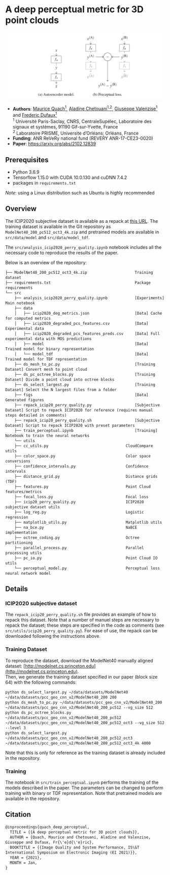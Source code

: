 # A deep perceptual metric for 3D point clouds

<p align="center">
  <img src="image.png?raw=true" alt="Paper illustration"/>
</p>


* **Authors**:
[Maurice Quach<sup>1</sup>](https://scholar.google.com/citations?user=atvnc2MAAAAJ),
[Aladine Chetouani<sup>1,2</sup>](https://scholar.google.fr/citations?user=goUbn88AAAAJ),
[Giuseppe Valenzise<sup>1</sup>](https://scholar.google.com/citations?user=7ftDv4gAAAAJ) and
[Frederic Dufaux<sup>1</sup>](https://scholar.google.com/citations?user=ziqjbTIAAAAJ)  
<sup>1</sup> Université Paris-Saclay, CNRS, CentraleSupélec, Laboratoire des signaux et systèmes, 91190 Gif-sur-Yvette, France  
<sup>2</sup> Laboratoire PRISME, Universite d’Orléans; Orléans, France
* **Funding**: ANR ReVeRy national fund (REVERY ANR-17-CE23-0020)
* **Paper**: https://arxiv.org/abs/2102.12839

## Prerequisites

* Python 3.6.9
* Tensorflow 1.15.0 with CUDA 10.0.130 and cuDNN 7.4.2
* packages in `requirements.txt`

*Note*: using a Linux distribution such as Ubuntu is highly recommended  

## Overview

The ICIP2020 subjective dataset is available as a repack at [this URL](https://drive.google.com/file/d/1MemLa255e0wrGXbWoVKDS5ghoqAmfWHw/view?usp=sharing).
The training dataset is available in the Git repository as `ModelNet40_200_pc512_oct3_4k.zip` and pretrained models are available in `src/data/model` and `src/data/model_tdf`.

The `src/analysis_icip2020_perry_quality.ipynb` notebook includes all the necessary code to reproduce the results of the paper.

Below is an overview of the repository:

	├── ModelNet40_200_pc512_oct3_4k.zip                     Training dataset
	├── requirements.txt                                     Package requirements
	└── src
	    ├── analysis_icip2020_perry_quality.ipynb            [Experiments] Main notebook
	    ├── data
	    │   ├── icip2020_deg_metrics.json                    [Data] Cache for computed metrics
	    │   ├── icip2020_degraded_pcs_features.csv           [Data] Experimental data
	    │   ├── icip2020_degraded_pcs_features_preds.csv     [Data] Full experimental data with MOS predictions
	    │   ├── model                                        [Data] Trained model for binary representation
	    │   └── model_tdf                                    [Data] Trained model for TDF representation
	    ├── ds_mesh_to_pc.py                                 [Training Dataset] Convert mesh to point cloud
	    ├── ds_pc_octree_blocks.py                           [Training Dataset] Divide a point cloud into octree blocks
	    ├── ds_select_largest.py                             [Training Dataset] Select the N largest files from a folder
	    ├── figs                                             [Data] Generated figures
	    ├── repack_icip20_perry_quality.py                   [Subjective Dataset] Script to repack ICIP2020 for reference (requires manual steps detailed in comments)
	    ├── repack_icip20_perry_quality.sh                   [Subjective Dataset] Script to repack ICIP2020 with preset parameters
	    ├── train_perceptual.ipynb                           [Training] Notebook to train the neural networks
	    └── utils
		├── cc_utils.py                                  CloudCompare utils
		├── color_space.py                               Color space conversions
		├── confidence_intervals.py                      Confidence intervals
		├── distance_grid.py                             Distance grids (TDF)
		├── features.py                                  Point Cloud features/metrics
		├── focal_loss.py                                Focal loss
		├── icip20_perry_quality.py                      ICIP2020 subjective dataset utils
		├── log_reg.py                                   Logistic regression
		├── matplotlib_utils.py                          Matplotlib utils
		├── na_bce.py                                    NaBCE implementation
		├── octree_coding.py                             Octree partitioning
		├── parallel_process.py                          Parallel processing utils
		├── pc_io.py                                     Point Cloud IO utils
		└── perceptual_model.py                          Perceptual loss neural network model

## Details

### ICIP2020 subjective dataset

The `repack_icip20_perry_quality.sh` file provides an example of how to repack this dataset.
Note that a number of manuel steps are necessary to repack the dataset; these steps are specified in the code as comments (see `src/utils/icip20_perry_quality.py`).
For ease of use, the repack can be downloaded following the instructions above.


### Training Dataset

To reproduce the dataset, download the ModelNet40 manually aligned dataset: [http://modelnet.cs.princeton.edu](http://modelnet.cs.princeton.edu).  
Then, we generate the training dataset specified in our paper (block size 64) with the following commands:

    python ds_select_largest.py ~/data/datasets/ModelNet40 ~/data/datasets/pcc_geo_cnn_v2/ModelNet40_200 200
    python ds_mesh_to_pc.py ~/data/datasets/pcc_geo_cnn_v2/ModelNet40_200 ~/data/datasets/pcc_geo_cnn_v2/ModelNet40_200_pc512 --vg_size 512
    python ds_pc_octree_blocks.py ~/data/datasets/pcc_geo_cnn_v2/ModelNet40_200_pc512 ~/data/datasets/pcc_geo_cnn_v2/ModelNet40_200_pc512_oct3 --vg_size 512 --level 3 
    python ds_select_largest.py ~/data/datasets/pcc_geo_cnn_v2/ModelNet40_200_pc512_oct3 ~/data/datasets/pcc_geo_cnn_v2/ModelNet40_200_pc512_oct3_4k 4000

Note that this is only for reference as the training dataset is already included in the repository.

### Training

The notebook in `src/train_perceptual.ipynb` performs the training of the models described in the paper.
The parameters can be changed to perform training with binary or TDF representation.
Note that pretrained models are available in the repository.

## Citation

	@inproceedings{quach_deep_perceptual,
	  TITLE = {{A deep perceptual metric for 3D point clouds}},
	  AUTHOR = {Quach, Maurice and Chetouani, Aladine and Valenzise, Giuseppe and Dufaux, Fr{\'e}d{\'e}ric},
	  BOOKTITLE = {{Image Quality and System Performance, IS\&T International Symposium on Electronic Imaging (EI 2021)}},
	  YEAR = {2021},
	  MONTH = Jan,
	}

